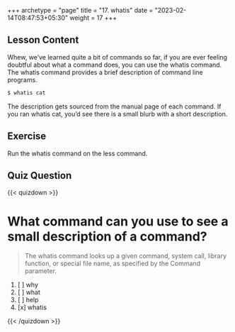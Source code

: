+++
archetype = "page"
title = "17. whatis"
date = "2023-02-14T08:47:53+05:30"
weight = 17
+++

## Lesson Content

Whew, we’ve learned quite a bit of commands so far, if you are ever feeling doubtful about what a command does, you can use the whatis command. The whatis command provides a brief description of command line programs. 

```bash
$ whatis cat
```

The description gets sourced from the manual page of each command. If you ran whatis cat, you’d see there is a small blurb with a short description. 

## Exercise

Run the whatis command on the less command.

## Quiz Question

{{< quizdown >}}

# What command can you use to see a small description of a command?

> The whatis command looks up a given command, system call, library function, or special file name, as specified by the Command parameter.

1. [ ] why
2. [ ] what
3. [ ] help
4. [x] whatis

{{< /quizdown >}}

